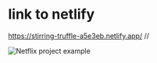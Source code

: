 # link to netlify 
https://stirring-truffle-a5e3eb.netlify.app/
//

![Netflix project example](https://github.com/[rabit1977]/[Netflix-with-tailwindcss]/blob/[main]/public/NetflixImage.jpg?raw=true)